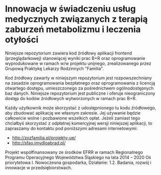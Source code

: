 Innowacja w świadczeniu usług medycznych związanych z terapią zaburzeń metabolizmu i leczenia otyłości
=============

Niniejsze repozytorium zawiera kod źródłowy aplikacji frontend (przeglądarkowej) stanowiącej wyniki prac B+R oraz oprogramowanie wyprodukowane w ramach w/w projektu unijnego, zrealizowanego przez Grupową Praktykę Lekarzy Rodzinnych "Familia".

Kod źródłowy zawarty w niniejszym repozytorium jest rozpowszechniany na zasadzie oprogramowania bezpłatnego oraz oprogramowania z licencją 
otwartego dostępu, umieszczonego za pośrednictwem ogólnodostępnych baz danych. Niniejsze repozytorium jest publiczne i oferuje nieograniczony dostęp do kodów źródłowych wytworzonych w ramach prac B+R.

Każdy użytkownik może skorzystać z udostępnionego tu kodu źródłowego, aby zbudować aplikację we własnym zakresie. Jej używanie będzie całkowicie wolne i pozbawione wszelkich opłat. Jeżeli zamiast tego chciałbyś skorzystać z odpłatnej komercyjnej wersji niniejszej aplikacji, to zapraszamy do kontaktu pod poniższymi adresami internetowymi:

- <http://zozfamilia.pl/projekty-ue/>
- <http://sfao.imydloabrad.pl/>

Projekt współfinansowany ze środków EFRR w ramach Regionalnego Programu Operacyjnego Województwa Śląskiego na lata 2014 – 2020
Oś priorytetowa I. Nowoczesna gospodarka, Działanie: 1.2. Badania, rozwój i innowacje w przedsiębiorstwach.
